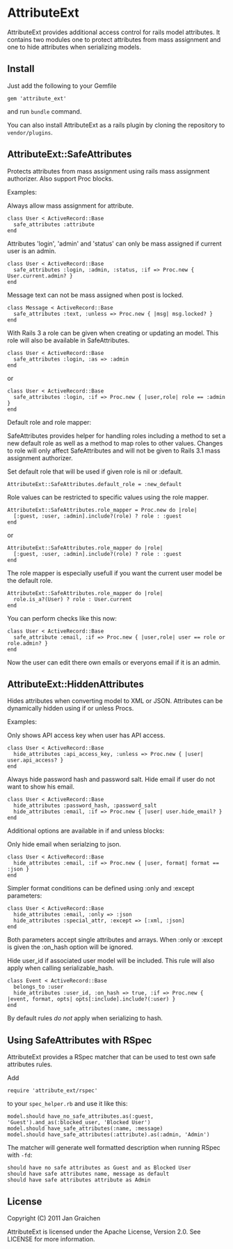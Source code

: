 
AttributeExt
============

AttributeExt provides additional access control for rails model attributes.
It contains two modules one to protect attributes from mass assignment and one
to hide attributes when serializing models.

Install
-------

Just add the following to your Gemfile

	gem 'attribute_ext'
	
and run `bundle` command.

You can also install AttributeExt as a rails plugin by cloning the repository to
`vendor/plugins`.


AttributeExt::SafeAttributes
----------------------------

Protects attributes from mass assignment using rails mass assignment authorizer.
Also support Proc blocks.

Examples:

Always allow mass assignment for attribute.

	class User < ActiveRecord::Base
	  safe_attributes :attribute
	end

Attributes 'login', 'admin' and 'status' can only be mass assigned if current 
user is an admin.

	class User < ActiveRecord::Base
	  safe_attributes :login, :admin, :status, :if => Proc.new { User.current.admin? }
	end
  
Message text can not be mass assigned when post is locked.

	class Message < ActiveRecord::Base
	  safe_attributes :text, :unless => Proc.new { |msg| msg.locked? }
	end
	
With Rails 3 a role can be given when creating or updating an model. This 
role will also be available in SafeAttributes.

	class User < ActiveRecord::Base
	  safe_attributes :login, :as => :admin
	end
	
or

	class User < ActiveRecord::Base
	  safe_attributes :login, :if => Proc.new { |user,role| role == :admin }
	end
	
Default role and role mapper:

SafeAttributes provides helper for handling roles including a method to set
a new default role as well as a method to map roles to other values. Changes to
role will only affect SafeAttributes and will not be given to Rails 3.1 mass
assignment authorizer.

Set default role that will be used if given role is nil or :default.

	AttributeExt::SafeAttributes.default_role = :new_default
	
Role values can be restricted to specific values using the role mapper.

	AttributeExt::SafeAttributes.role_mapper = Proc.new do |role|
	  [:guest, :user, :admin].include?(role) ? role : :guest
	end
	
or

	AttributeExt::SafeAttributes.role_mapper do |role|
	  [:guest, :user, :admin].include?(role) ? role : :guest
	end

The role mapper is especially usefull if you want the current user model be the
default role.

	AttributeExt::SafeAttributes.role_mapper do |role|
	  role.is_a?(User) ? role : User.current
	end
	
You can perform checks like this now:

	class User < ActiveRecord::Base
	  safe_attribute :email, :if => Proc.new { |user,role| user == role or role.admin? }
	end
	
Now the user can edit there own emails or everyons email if it is an admin.


AttributeExt::HiddenAttributes
------------------------------

Hides attributes when converting model to XML or JSON. Attributes can be 
dynamically hidden using if or unless Procs. 

Examples:

Only shows API access key when user has API access.

	class User < ActiveRecord::Base
	  hide_attributes :api_access_key, :unless => Proc.new { |user| user.api_access? }
	end
  
Always hide password hash and password salt. Hide email if user do not want to 
show his email.
  
	class User < ActiveRecord::Base
	  hide_attributes :password_hash, :password_salt
	  hide_attributes :email, :if => Proc.new { |user| user.hide_email? }
	end


Additional options are available in if and unless blocks:

Only hide email when serialzing to json.

	class User < ActiveRecord::Base
	  hide_attributes :email, :if => Proc.new { |user, format| format == :json }
	end
	
Simpler format conditions can be defined using :only and :except parameters:

	class User < ActiveRecord::Base
	  hide_attributes :email, :only => :json
	  hide_attributes :special_attr, :except => [:xml, :json]
	end
	
Both parameters accept single attributes and arrays. When :only or :except is 
given the :on_hash option will be ignored.
	
Hide user_id if associated user model will be included. This rule will also
apply when calling serializable_hash.

	class Event < ActiveRecord::Base
	  belongs_to :user
	  hide_attributes :user_id, :on_hash => true, :if => Proc.new { |event, format, opts| opts[:include].include?(:user) }
	end

By default rules *do not* apply when serializing to hash.


Using SafeAttributes with RSpec
-------------------------------

AttributeExt provides a RSpec matcher that can be used to test own safe attributes rules.

Add
	
	require 'attribute_ext/rspec'
	
to your `spec_helper.rb` and use it like this:

	model.should have_no_safe_attributes.as(:guest, 'Guest').and_as(:blocked_user, 'Blocked User')
	model.should have_safe_attributes(:name, :message)
	model.should have_safe_attributes(:attribute).as(:admin, 'Admin')
	
The matcher will generate well formatted description when running RSpec with `-fd`:

	should have no safe attributes as Guest and as Blocked User
	should have safe attributes name, message as default
	should have safe attributes attribute as Admin

License
-------

Copyright (C) 2011 Jan Graichen

AttributeExt is licensed under the Apache License, Version 2.0. 
See LICENSE for more information.
